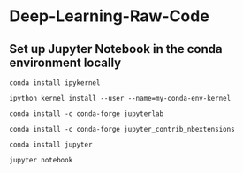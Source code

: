 # Deep-Learning-Raw-Code


## Set up Jupyter Notebook in the conda environment locally
`conda install ipykernel`

`ipython kernel install --user --name=my-conda-env-kernel`

`conda install -c conda-forge jupyterlab`

`conda install -c conda-forge jupyter_contrib_nbextensions`

`conda install jupyter`

`jupyter notebook`


